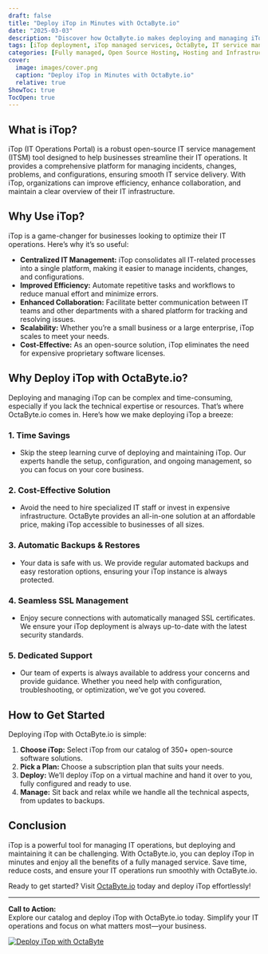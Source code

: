 ```yaml
---
draft: false
title: "Deploy iTop in Minutes with OctaByte.io"
date: "2025-03-03"
description: "Discover how OctaByte.io makes deploying and managing iTop, the powerful open-source IT service management tool, effortless. Save time, reduce costs, and enjoy seamless IT operations with OctaByte's fully managed services."
tags: [iTop deployment, iTop managed services, OctaByte, IT service management, open-source ITSM, managed iTop hosting, IT operations, cost-effective ITSM, automated backups, SSL management, IT support]
categories: [Fully managed, Open Source Hosting, Hosting and Infrastructure, Infrastructure]
cover:
  image: images/cover.png
  caption: "Deploy iTop in Minutes with OctaByte.io"
  relative: true
ShowToc: true
TocOpen: true
---
```



## What is iTop?

iTop (IT Operations Portal) is a robust open-source IT service management (ITSM) tool designed to help businesses streamline their IT operations. It provides a comprehensive platform for managing incidents, changes, problems, and configurations, ensuring smooth IT service delivery. With iTop, organizations can improve efficiency, enhance collaboration, and maintain a clear overview of their IT infrastructure.

## Why Use iTop?

iTop is a game-changer for businesses looking to optimize their IT operations. Here’s why it’s so useful:

- **Centralized IT Management:** iTop consolidates all IT-related processes into a single platform, making it easier to manage incidents, changes, and configurations.
- **Improved Efficiency:** Automate repetitive tasks and workflows to reduce manual effort and minimize errors.
- **Enhanced Collaboration:** Facilitate better communication between IT teams and other departments with a shared platform for tracking and resolving issues.
- **Scalability:** Whether you’re a small business or a large enterprise, iTop scales to meet your needs.
- **Cost-Effective:** As an open-source solution, iTop eliminates the need for expensive proprietary software licenses.

## Why Deploy iTop with OctaByte.io?

Deploying and managing iTop can be complex and time-consuming, especially if you lack the technical expertise or resources. That’s where OctaByte.io comes in. Here’s how we make deploying iTop a breeze:

### 1. **Time Savings**
   - Skip the steep learning curve of deploying and maintaining iTop. Our experts handle the setup, configuration, and ongoing management, so you can focus on your core business.

### 2. **Cost-Effective Solution**
   - Avoid the need to hire specialized IT staff or invest in expensive infrastructure. OctaByte provides an all-in-one solution at an affordable price, making iTop accessible to businesses of all sizes.

### 3. **Automatic Backups & Restores**
   - Your data is safe with us. We provide regular automated backups and easy restoration options, ensuring your iTop instance is always protected.

### 4. **Seamless SSL Management**
   - Enjoy secure connections with automatically managed SSL certificates. We ensure your iTop deployment is always up-to-date with the latest security standards.

### 5. **Dedicated Support**
   - Our team of experts is always available to address your concerns and provide guidance. Whether you need help with configuration, troubleshooting, or optimization, we’ve got you covered.

## How to Get Started

Deploying iTop with OctaByte.io is simple:

1. **Choose iTop:** Select iTop from our catalog of 350+ open-source software solutions.
2. **Pick a Plan:** Choose a subscription plan that suits your needs.
3. **Deploy:** We’ll deploy iTop on a virtual machine and hand it over to you, fully configured and ready to use.
4. **Manage:** Sit back and relax while we handle all the technical aspects, from updates to backups.

## Conclusion

iTop is a powerful tool for managing IT operations, but deploying and maintaining it can be challenging. With OctaByte.io, you can deploy iTop in minutes and enjoy all the benefits of a fully managed service. Save time, reduce costs, and ensure your IT operations run smoothly with OctaByte.io.

Ready to get started? Visit [OctaByte.io](https://octabyte.io) today and deploy iTop effortlessly!

---

**Call to Action:**  
Explore our catalog and deploy iTop with OctaByte.io today. Simplify your IT operations and focus on what matters most—your business.

[![Deploy iTop with OctaByte](/images/deploy-on-octabyte.png)](https://octabyte.io/fully-managed-open-source-services/hosting-and-infrastructure/infrastructure/itop)